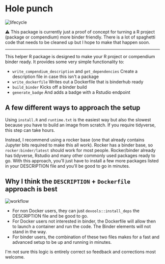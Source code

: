 
# Hole punch

 ![lifecycle](https://img.shields.io/badge/lifecycle-experimental-orange.svg)
 
 ⚠ This package is currently just a proof of concept for turning a R project (package or compendium) more binder friendly. There is a lot of spaghetti code that needs to be cleaned up but I hope to make that happen soon.

---

This helper R package is designed to make your R project or  compendium binder ready. It provides some very simple functionality to:

- `write_compendium_description` and `get_dependencies` Create a description file in case this isn't a package
- `write_dockerfile` Writes out a Dockerfile that is binderhub ready
- `build_binder` Kicks off a binder build
- `generate_badge` And adds a badge with a Rstudio endpoint 


## A few different ways to approach the setup



Using `install.R` and `runtime.txt` is the easiest way but also the slowest because you have to build an image from scratch. If you require tidyverse, this step can take hours.

Instead, I recommend using a rocker base (one that already contains Jupyter bits required to make this all work). Rocker has a binder base, so `rocker:binder/latest` should work for most people. Rocker/binder already has tidyverse, Rstudio and many other commonly used packages ready to go. With this approach, you'll just have to install a few more packages listed in your DESCRIPTION file and you'll be good to go in minutes.

## Why I think the `DESCRIPTION` + `Dockerfile` approach is best

![workflow](https://i.imgur.com/wLQeld6.png)

- For non Docker users, they can just `devools::install_deps` the DESCRIPTION file and be good to go.
- For Docker users not interested in binder, the Dockerfile will allow then to launch a container and run the code. The Binder elements will not stand in the way.
- For binder users, the combination of these two files makes for a fast and advanced setup to be up and running in minutes.

I'm not sure this logic is entirely correct so feedback and corrections most welcome. 
